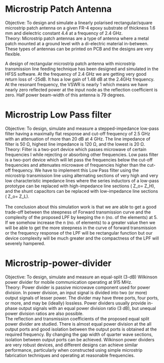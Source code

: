 # Microstrip Patch Antenna 
Objective: 
To design and simulate a linearly polarised rectangular/square microstrip patch antenna on a given FR-4 epoxy substrate of thickness 1.6 mm and 
dielectric constant 4.4 at a frequency of 2.4 GHz.<br>
Theory: 
Microstrip patch antennas are a type of antenna where a metal patch mounted at a ground level with a di-electric material in-between. 
These types of antennas can be printed on PCB and the designs are very flexible. <br>

A design of rectangular microstrip patch antenna with microstrip transmission line feeding technique has been designed and simulated in the HFSS software. 
At the frequency of 2.4 GHz we are getting very good return loss of -25dB. It has a low gain of 1.48 dB at the 2.4GHz frequency. At the resonant frequency, 
the VSWR is nearly 1 which means we have nearly zero reflected power at the input node as the reflection coefficient is zero. Half power beam-width of this 
antenna is 79 degrees.

# Microstrip Low Pass filter
Objective:
To design, simulate and measure a stepped-impedance low-pass filter having a maximally flat response and cut-off frequency of 2.5 GHz with an attenuation of more than 20 dB at 4 GHz. 
The line impedance of filter is 50 Ω, highest line impedance is 120 Ω, and the lowest is 20 Ω.<br>
Theory:
Filter is a two-port device which passes microwave of certain frequencies I while rejecting or absorbing other frequencies.
Low pass filter is a two-port device which will let pass the frequencies below the cut-off frequencies and attenuates microwave of frequencies higher than the cut-off frequency.
We have to implement this Low Pass filter using the microstrip transmission line using alternating sections of very high and very low characteristic impedance lines where the series 
inductors of a low-pass prototype can be replaced with high-impedance line sections ( Z_o= Z_H), and the shunt capacitors can be replaced with low-impedance line sections ( Z_o= Z_L). <br>
<br>
The conclusion about this simulation work is that we are able to get a good trade-off between the steepness of Forward transmission curve and the complexity of the 
proposed LPF by keeping the n (no. of the elements) at 5. If we somehow increase the n (no. of elements) to a greater value then we will be able to get the more 
steepness in the curve of forward transmission or the frequency response of the LPF will be rectangular function but our device complexity will be much greater 
and the compactness of the LPF will severely hampered.
# Microstrip-power-divider
Objective: 
To design, simulate and measure an equal-split (3-dB) Wilkinson power divider for mobile communication operating at 915 MHz.<br>
Theory:
Power divider is passive microwave component used for power division. In power division, an input signal is divided into two (or more) output signals of lesser power. The divider may have three ports, four ports, or more, and may be (ideally) lossless. Power dividers usually provide in-phase output signals with an equal power division ratio (3 dB), but unequal power division ratios are also possible.<br>
The reflection and transmission coefficients of the proposed equal split power divider are studied. There is almost equal power division at the all output ports and good isolation between the output ports is obtained at the required frequency. By changing the gap width of quarter wave sections, isolation between output ports can be achieved. Wilkinson power dividers are very robust devices, and different designs can achieve similar performance, particularly when constructed using simple microstrip fabrication techniques and operating at reasonable frequencies. 
